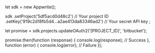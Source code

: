 let sdk = new Appwrite();

sdk
    .setProject('5df5acd0d48c2') // Your project ID
    .setKey('919c2d18fb5d4...a2ae413da83346ad2') // Your secret API key
;

let promise = sdk.projects.updateOAuth2('[PROJECT_ID]', 'bitbucket');

promise.then(function (response) {
    console.log(response); // Success
}, function (error) {
    console.log(error); // Failure
});